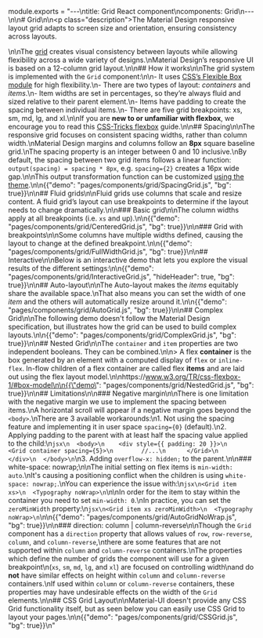 module.exports = "---\ntitle: Grid React component\ncomponents: Grid\n---\n\n# Grid\n\n<p class=\"description\">The Material Design responsive layout grid adapts to screen size and orientation, ensuring consistency across layouts.</p>\n\nThe [grid](https://material.io/design/layout/responsive-layout-grid.html) creates visual consistency between layouts while allowing flexibility across a wide variety of designs.\nMaterial Design’s responsive UI is based on a 12-column grid layout.\n\n## How it works\n\nThe grid system is implemented with the `Grid` component:\n\n- It uses [CSS’s Flexible Box module](https://www.w3.org/TR/css-flexbox-1/) for high flexibility.\n- There are two types of layout: *containers* and *items*.\n- Item widths are set in percentages, so they’re always fluid and sized relative to their parent element.\n- Items have padding to create the spacing between individual items.\n- There are five grid breakpoints: xs, sm, md, lg, and xl.\n\nIf you are **new to or unfamiliar with flexbox**, we encourage you to read this [CSS-Tricks flexbox](https://css-tricks.com/snippets/css/a-guide-to-flexbox/) guide.\n\n## Spacing\n\nThe responsive grid focuses on consistent spacing widths, rather than column width.\nMaterial Design margins and columns follow an **8px** square baseline grid.\nThe spacing property is an integer between 0 and 10 inclusive.\nBy default, the spacing between two grid items follows a linear function: `output(spacing) = spacing * 8px`, e.g. `spacing={2}` creates a 16px wide gap.\n\nThis output transformation function can be customized [using the theme](/customization/spacing/).\n\n{{\"demo\": \"pages/components/grid/SpacingGrid.js\", \"bg\": true}}\n\n## Fluid grids\n\nFluid grids use columns that scale and resize content. A fluid grid’s layout can use breakpoints to determine if the layout needs to change dramatically.\n\n### Basic grid\n\nThe column widths apply at all breakpoints (i.e. `xs` and up).\n\n{{\"demo\": \"pages/components/grid/CenteredGrid.js\", \"bg\": true}}\n\n### Grid with breakpoints\n\nSome columns have multiple widths defined, causing the layout to change at the defined breakpoint.\n\n{{\"demo\": \"pages/components/grid/FullWidthGrid.js\", \"bg\": true}}\n\n## Interactive\n\nBelow is an interactive demo that lets you explore the visual results of the different settings:\n\n{{\"demo\": \"pages/components/grid/InteractiveGrid.js\", \"hideHeader\": true, \"bg\": true}}\n\n## Auto-layout\n\nThe Auto-layout makes the *items* equitably share the available space.\nThat also means you can set the width of one *item* and the others will automatically resize around it.\n\n{{\"demo\": \"pages/components/grid/AutoGrid.js\", \"bg\": true}}\n\n## Complex Grid\n\nThe following demo doesn't follow the Material Design specification, but illustrates how the grid can be used to build complex layouts.\n\n{{\"demo\": \"pages/components/grid/ComplexGrid.js\", \"bg\": true}}\n\n## Nested Grid\n\nThe `container` and `item` properties are two independent booleans. They can be combined.\n\n> A flex **container** is the box generated by an element with a computed display of `flex` or `inline-flex`. In-flow children of a flex container are called flex **items** and are laid out using the flex layout model.\n\nhttps://www.w3.org/TR/css-flexbox-1/#box-model\n\n{{\"demo\": \"pages/components/grid/NestedGrid.js\", \"bg\": true}}\n\n## Limitations\n\n### Negative margin\n\nThere is one limitation with the negative margin we use to implement the spacing between items.\nA horizontal scroll will appear if a negative margin goes beyond the `<body>`.\nThere are 3 available workarounds:\n1. Not using the spacing feature and implementing it in user space `spacing={0}` (default).\n2. Applying padding to the parent with at least half the spacing value applied to the child:\n```jsx\n  <body>\n    <div style={{ padding: 20 }}>\n      <Grid container spacing={5}>\n        //...\n      </Grid>\n    </div>\n  </body>\n```\n3. Adding `overflow-x: hidden;` to the parent.\n\n### white-space: nowrap;\n\nThe initial setting on flex items is `min-width: auto`.\nIt's causing a positioning conflict when the children is using `white-space: nowrap;`.\nYou can experience the issue with:\n```jsx\n<Grid item xs>\n  <Typography noWrap>\n```\n\nIn order for the item to stay within the container you need to set `min-width: 0`.\nIn practice, you can set the `zeroMinWidth` property:\n```jsx\n<Grid item xs zeroMinWidth>\n  <Typography noWrap>\n```\n\n{{\"demo\": \"pages/components/grid/AutoGridNoWrap.js\", \"bg\": true}}\n\n### direction: column | column-reverse\n\nThough the `Grid` component has a `direction` property that allows values of `row`, `row-reverse`, `column`, and `column-reverse`,\nthere are some features that are not supported within `column` and `column-reverse` containers.\nThe properties which define the number of grids the component will use for a given breakpoint\n(`xs`, `sm`, `md`, `lg`, and `xl`) are focused on controlling width\nand do **not** have similar effects on height within `column` and `column-reverse` containers.\nIf used within `column` or `column-reverse` containers, these properties may have undesirable effects on the width of the `Grid` elements.\n\n## CSS Grid Layout\n\nMaterial-UI doesn't provide any CSS Grid functionality itself, but as seen below you can easily use CSS Grid to layout your pages.\n\n{{\"demo\": \"pages/components/grid/CSSGrid.js\", \"bg\": true}}\n"